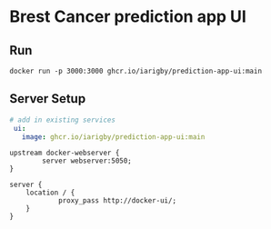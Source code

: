 # Brest Cancer prediction app UI
## Run
```shell
docker run -p 3000:3000 ghcr.io/iarigby/prediction-app-ui:main
```

## Server Setup
```yaml
# add in existing services
 ui:
   image: ghcr.io/iarigby/prediction-app-ui:main
```
```nginx
upstream docker-webserver {
        server webserver:5050;
}

server { 
    location / {
            proxy_pass http://docker-ui/;
    }
}
```